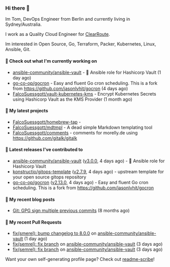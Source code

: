 ### Hi there 👋

Im Tom, DevOps Engineer from Berlin and currently living in Sydney/Australia.

I work as a Quality Cloud Engineer for [ClearRoute](https://clearroute.io).

Im interested in Open Source, Go, Terraform, Packer, Kubernetes, Linux, Ansible, Git.

#### 👷 Check out what I'm currently working on

- [ansible-community/ansible-vault](https://github.com/ansible-community/ansible-vault) - :key: Ansible role for Hashicorp Vault (1 day ago)
- [go-co-op/gocron](https://github.com/go-co-op/gocron) - Easy and fluent Go cron scheduling. This is a fork from https://github.com/jasonlvhit/gocron (4 days ago)
- [FalcoSuessgott/vault-kubernetes-kms](https://github.com/FalcoSuessgott/vault-kubernetes-kms) - Encrypt Kubernetes Secrets using Hashicorp Vault as the KMS Provider (1 month ago)

#### 🌱 My latest projects

- [FalcoSuessgott/homebrew-tap](https://github.com/FalcoSuessgott/homebrew-tap) - 
- [FalcoSuessgott/mdtmpl](https://github.com/FalcoSuessgott/mdtmpl) - A dead simple Markdown templating tool
- [FalcoSuessgott/comments](https://github.com/FalcoSuessgott/comments) - comments for morelly.de using https://github.com/gitalk/gitalk

#### 🔭 Latest releases I've contributed to

- [ansible-community/ansible-vault](https://github.com/ansible-community/ansible-vault) ([v3.0.0](https://github.com/ansible-community/ansible-vault/releases/tag/v3.0.0), 4 days ago) - :key: Ansible role for Hashicorp Vault
- [konstructio/gitops-template](https://github.com/konstructio/gitops-template) ([v2.7.9](https://github.com/konstructio/gitops-template/releases/tag/v2.7.9), 4 days ago) - upstream template for your open source gitops repository
- [go-co-op/gocron](https://github.com/go-co-op/gocron) ([v2.13.0](https://github.com/go-co-op/gocron/releases/tag/v2.13.0), 4 days ago) - Easy and fluent Go cron scheduling. This is a fork from https://github.com/jasonlvhit/gocron

#### 📜 My recent blog posts

- [Git: GPG sign multiple previous commits](https://morelly.de/post/20240328_git_gpg_sign_commits/) (8 months ago)

#### 🔨 My recent Pull Requests

- [fix(smerel): bump changelog to 8.0.0](https://github.com/ansible-community/ansible-vault/pull/365) on [ansible-community/ansible-vault](https://github.com/ansible-community/ansible-vault) (1 day ago)
- [fix(semrel): fix branch](https://github.com/ansible-community/ansible-vault/pull/364) on [ansible-community/ansible-vault](https://github.com/ansible-community/ansible-vault) (3 days ago)
- [fix(semrel): fix branch](https://github.com/ansible-community/ansible-vault/pull/363) on [ansible-community/ansible-vault](https://github.com/ansible-community/ansible-vault) (3 days ago)

Want your own self-generating profile page? Check out [readme-scribe](https://github.com/muesli/readme-scribe)!